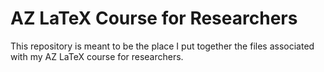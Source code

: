 # AZ LaTeX Course for Researchers
This repository is meant to be the place I put together the files associated with my AZ LaTeX course for researchers. 
